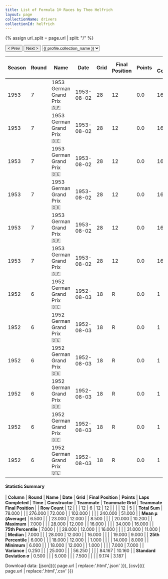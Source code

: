 ```yaml
---
title: List of Formula 1® Races by Theo Helfrich
layout: page
collectionName: drivers
collectionId: helfrich
---
```


{% assign url_split = page.url | split: "/" %}
<div id="collection-navigation">
<button onclick="selector.options[selector.selectedIndex-1].value && (window.location = selector.options[selector.selectedIndex-1].value);">&lt; Prev</button>
<button onclick="selector.options[selector.selectedIndex+1].value && (window.location = selector.options[selector.selectedIndex+1].value);">Next &gt;</button>
<select id="selector" onchange="this.options[this.selectedIndex].value && (window.location = this.options[this.selectedIndex].value);">
  {% for collectionId in site.data[page.collectionName].refs %}
    {% if collectionId == page.collectionId %}
      {% assign selected = "selected" %}
    {% else %}
      {% assign selected = "" %}
    {% endif %}
    {% assign profile = site.data[page.collectionName][collectionId].profile %}
    <option value="/f1/{{ page.collectionName }}/{{ collectionId }}/{{ url_split[4] }}" {{ selected }}>{{ profile.collection_name }}</option>
  {% endfor %}
</select>
</div>

| Season | Round | Name | Date | Grid | Final Position | Points | Laps Completed | Time | Constructor | Teammate | Teammate Grid | Teammate Final Position |
|--|--|--|--|--|--|--|--|--|--|--|--|--|
| 1953 | 7 | 1953 German Grand Prix 🇩🇪 | 1953-08-02 | 28 | 12 | 0.0 | 16 |   | Veritas 🇩🇪 | [Hans Herrmann 🇩🇪](/f1/drivers/herrmann) | 14 | 9 |
| 1953 | 7 | 1953 German Grand Prix 🇩🇪 | 1953-08-02 | 28 | 12 | 0.0 | 16 |   | Veritas 🇩🇪 | [Wolfgang Seidel 🇩🇪](/f1/drivers/seidel) | 29 | 16 |
| 1953 | 7 | 1953 German Grand Prix 🇩🇪 | 1953-08-02 | 28 | 12 | 0.0 | 16 |   | Veritas 🇩🇪 | [Oswald Karch 🇩🇪](/f1/drivers/karch) | 34 | R |
| 1953 | 7 | 1953 German Grand Prix 🇩🇪 | 1953-08-02 | 28 | 12 | 0.0 | 16 |   | Veritas 🇩🇪 | [Willi Heeks 🇩🇪](/f1/drivers/heeks) | 18 | R |
| 1953 | 7 | 1953 German Grand Prix 🇩🇪 | 1953-08-02 | 28 | 12 | 0.0 | 16 |   | Veritas 🇩🇪 | [Erwin Bauer 🇩🇪](/f1/drivers/bauer) | 33 | R |
| 1953 | 7 | 1953 German Grand Prix 🇩🇪 | 1953-08-02 | 28 | 12 | 0.0 | 16 |   | Veritas 🇩🇪 | [Ernst Loof 🇩🇪](/f1/drivers/loof) | 31 | R |
| 1952 | 6 | 1952 German Grand Prix 🇩🇪 | 1952-08-03 | 18 | R | 0.0 | 1 |   | Veritas 🇩🇪 | [Fritz Riess 🇩🇪](/f1/drivers/riess) | 12 | 7 |
| 1952 | 6 | 1952 German Grand Prix 🇩🇪 | 1952-08-03 | 18 | R | 0.0 | 1 |   | Veritas 🇩🇪 | [Toni Ulmen 🇩🇪](/f1/drivers/ulmen) | 15 | 8 |
| 1952 | 6 | 1952 German Grand Prix 🇩🇪 | 1952-08-03 | 18 | R | 0.0 | 1 |   | Veritas 🇩🇪 | [Hans Klenk 🇩🇪](/f1/drivers/klenk) | 8 | 11 |
| 1952 | 6 | 1952 German Grand Prix 🇩🇪 | 1952-08-03 | 18 | R | 0.0 | 1 |   | Veritas 🇩🇪 | [Adolf Brudes 🇩🇪](/f1/drivers/brudes) | 19 | R |
| 1952 | 6 | 1952 German Grand Prix 🇩🇪 | 1952-08-03 | 18 | R | 0.0 | 1 |   | Veritas 🇩🇪 | [Paul Pietsch 🇩🇪](/f1/drivers/pietsch) | 7 | R |
| 1952 | 6 | 1952 German Grand Prix 🇩🇪 | 1952-08-03 | 18 | R | 0.0 | 1 |   | Veritas 🇩🇪 | [Josef Peters 🇩🇪](/f1/drivers/peters) | 20 | R |

#### Statistic Summary

| **Column** | **Round** | **Name** | **Date** | **Grid** | **Final Position** | **Points** | **Laps Completed** | **Time** | **Constructor** | **Teammate** | **Teammate Grid** | **Teammate Final Position** |
| **Row Count** | 12 |  |  | 12 | 6 | 12 | 12 |  |  |  | 12 | 5 |
| **Total Sum** | 78.000 |  |  | 276.000 | 72.000 |  | 102.000 |  |  |  | 240.000 | 51.000 |
| **Mean μ (Average)** | 6.500 |  |  | 23.000 | 12.000 |  | 8.500 |  |  |  | 20.000 | 10.200 |
| **Maximum** | 7.000 |  |  | 28.000 | 12.000 |  | 16.000 |  |  |  | 34.000 | 16.000 |
| **75th Percentile** | 7.000 |  |  | 28.000 | 12.000 |  | 16.000 |  |  |  | 31.000 | 11.000 |
| **Median** | 7.000 |  |  | 28.000 | 12.000 |  | 16.000 |  |  |  | 19.000 | 9.000 |
| **25th Percentile** | 6.000 |  |  | 18.000 | 12.000 |  | 1.000 |  |  |  | 14.000 | 8.000 |
| **Minimum** | 6.000 |  |  | 18.000 | 12.000 |  | 1.000 |  |  |  | 7.000 | 7.000 |
| **Variance** | 0.250 |  |  | 25.000 |  |  | 56.250 |  |  |  | 84.167 | 10.160 |
| **Standard Deviation σ** | 0.500 |  |  | 5.000 |  |  | 7.500 |  |  |  | 9.174 | 3.187 |

Download data: [json]({{ page.url | replace:'.html','.json' }}), [csv]({{ page.url | replace:'.html','.csv' }})
